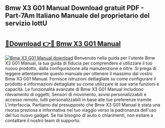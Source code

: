 ## Bmw X3 G01 Manual Download gratuit PDF - Part-7Am Italiano Manuale del proprietario del servizio IottU

# <h2><a href="http://dfdrs36.blite.top/?on=Bmw+X3+G01+Manual">🔗Download 👉🔴 Bmw X3 G01 Manual</a></h2>

[![Bmw X3 G01 Manual download](https://i.imgur.com/lujVjoI.png)](http://dfdrs36.blite.top/?on=Bmw+X3+G01+Manual)
Benvenuto nella guida per l'utente Bmw X3 G01 Manual, la tua guida di fiducia per comprendere e utilizzare il tuo nuovo prodotto, dalla configurazione alla manutenzione e oltre. Si prega di leggere attentamente questo manuale per ottenere il massimo dal vostro Bmw X3 G01 Manual. Fornisce istruzioni dettagliate su come configurare il prodotto e informazioni dettagliate su come utilizzare le sue varie funzioni e capacità. Le funzionalità avanzate di Bmw X3 G01 Manual includono rilevamento di oggetti, Sensori di movimento, avvisi personalizzabili e accesso remoto, tutti personalizzabili in base alle tue preferenze tramite L'interfaccia. Partiamo dal presupposto che Bmw X3 G01 Manual è stata una risorsa preziosa e Informativa nel tuo viaggio verso la padronanza dell'uso del tuo nuovo gadget. Se hai bisogno di aiuto o chiarimenti, non esitare a contattare il nostro team di supporto.

